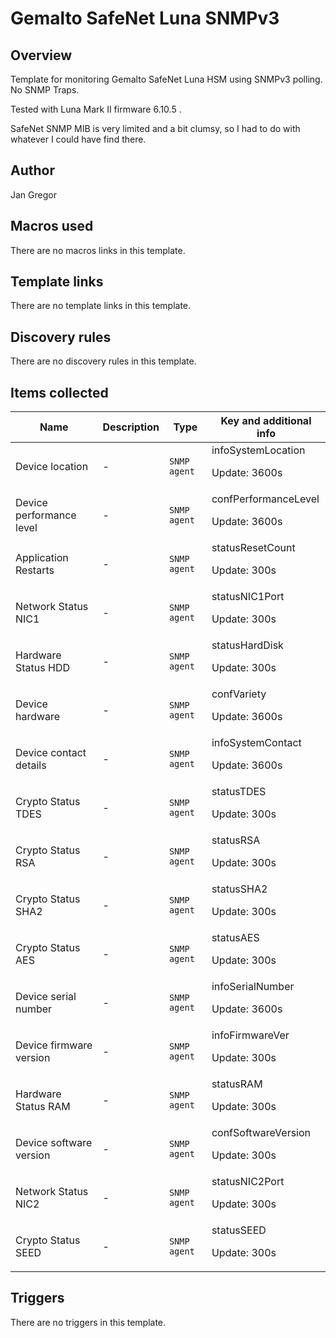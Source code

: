 # Gemalto SafeNet Luna SNMPv3

## Overview

Template for monitoring Gemalto SafeNet Luna HSM using SNMPv3 polling. No SNMP Traps.


Tested with Luna Mark II firmware 6.10.5 .


SafeNet SNMP MIB is very limited and a bit clumsy, so I had to do with whatever I could have find there.



## Author

Jan Gregor

## Macros used

There are no macros links in this template.

## Template links

There are no template links in this template.

## Discovery rules

There are no discovery rules in this template.

## Items collected

|Name|Description|Type|Key and additional info|
|----|-----------|----|----|
|Device location|<p>-</p>|`SNMP agent`|infoSystemLocation<p>Update: 3600s</p>|
|Device performance level|<p>-</p>|`SNMP agent`|confPerformanceLevel<p>Update: 3600s</p>|
|Application Restarts|<p>-</p>|`SNMP agent`|statusResetCount<p>Update: 300s</p>|
|Network Status NIC1|<p>-</p>|`SNMP agent`|statusNIC1Port<p>Update: 300s</p>|
|Hardware Status HDD|<p>-</p>|`SNMP agent`|statusHardDisk<p>Update: 300s</p>|
|Device hardware|<p>-</p>|`SNMP agent`|confVariety<p>Update: 3600s</p>|
|Device contact details|<p>-</p>|`SNMP agent`|infoSystemContact<p>Update: 3600s</p>|
|Crypto Status TDES|<p>-</p>|`SNMP agent`|statusTDES<p>Update: 300s</p>|
|Crypto Status RSA|<p>-</p>|`SNMP agent`|statusRSA<p>Update: 300s</p>|
|Crypto Status SHA2|<p>-</p>|`SNMP agent`|statusSHA2<p>Update: 300s</p>|
|Crypto Status AES|<p>-</p>|`SNMP agent`|statusAES<p>Update: 300s</p>|
|Device serial number|<p>-</p>|`SNMP agent`|infoSerialNumber<p>Update: 3600s</p>|
|Device firmware version|<p>-</p>|`SNMP agent`|infoFirmwareVer<p>Update: 300s</p>|
|Hardware Status RAM|<p>-</p>|`SNMP agent`|statusRAM<p>Update: 300s</p>|
|Device software version|<p>-</p>|`SNMP agent`|confSoftwareVersion<p>Update: 300s</p>|
|Network Status NIC2|<p>-</p>|`SNMP agent`|statusNIC2Port<p>Update: 300s</p>|
|Crypto Status SEED|<p>-</p>|`SNMP agent`|statusSEED<p>Update: 300s</p>|
## Triggers

There are no triggers in this template.


